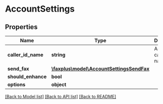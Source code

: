 # AccountSettings

## Properties
Name | Type | Description | Notes
------------ | ------------- | ------------- | -------------
**caller_id_name** | **string** | Account caller id name | [optional] 
**send_fax** | [**\faxplus\model\AccountSettingsSendFax**](AccountSettingsSendFax.md) |  | [optional] 
**should_enhance** | **bool** |  | [optional] 
**options** | **object** |  | [optional] 

[[Back to Model list]](../README.md#documentation-for-models) [[Back to API list]](../README.md#documentation-for-api-endpoints) [[Back to README]](../README.md)


